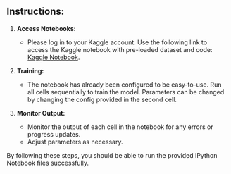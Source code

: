 ## Instructions:

1. **Access Notebooks:**
   - Please log in to your Kaggle account. Use the following link to access the Kaggle notebook with pre-loaded dataset and code:
     [Kaggle Notebook](https://www.kaggle.com/code/gothos01/hms-hbac-project-transformers).

2. **Training:**
   - The notebook has already been configured to be easy-to-use. Run all cells sequentially to train the model.
   Parameters can be changed by changing the config provided in the second cell.

3. **Monitor Output:**
   - Monitor the output of each cell in the notebook for any errors or progress updates.
   - Adjust parameters as necessary.

By following these steps, you should be able to run the provided IPython Notebook files successfully.